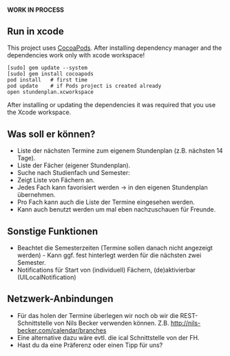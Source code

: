 #### WORK IN PROCESS

## Run in xcode

This project uses [CocoaPods](http://cocoapods.org/).
After installing dependency manager and the dependencies work only
with xcode workspace!

    [sudo] gem update --system
    [sudo] gem install cocoapods
    pod install   # first time
    pod update    # if Pods project is created already
    open stundenplan.xcworkspace

After installing or updating the dependencies it was required that you use the Xcode workspace.

## Was soll er können?

* Liste der nächsten Termine zum eigenem Stundenplan (z.B. nächsten 14 Tage).
* Liste der Fächer (eigener Stundenplan).
* Suche nach Studienfach und Semester:
* Zeigt Liste von Fächern an.
* Jedes Fach kann favorisiert werden -> in den eigenen Stundenplan übernehmen.
* Pro Fach kann auch die Liste der Termine eingesehen werden.
* Kann auch benutzt werden um mal eben nachzuschauen für Freunde.

## Sonstige Funktionen

* Beachtet die Semesterzeiten (Termine sollen danach nicht angezeigt werden) - Kann ggf. fest hinterlegt werden für die nächsten zwei Semester.
* Notifications für Start von (individuell) Fächern, (de)aktivierbar (UILocalNotification)

## Netzwerk-Anbindungen

* Für das holen der Termine überlegen wir noch ob wir die REST-Schnittstelle von Nils Becker verwenden können. Z.B. http://nils-becker.com/calendar/branches
* Eine alternative dazu wäre evtl. die ical Schnittstelle von der FH.
* Hast du da eine Präferenz oder einen Tipp für uns?


